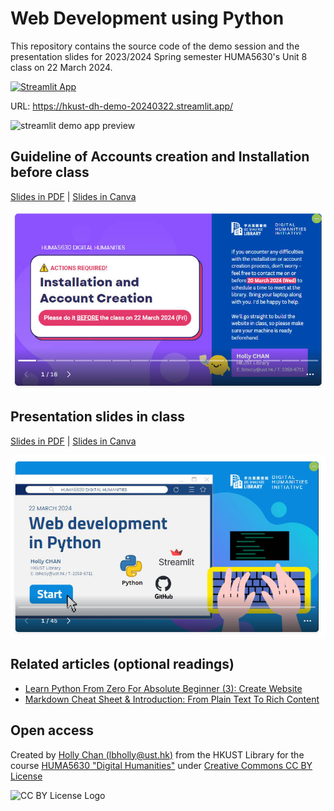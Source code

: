 # Web Development using Python

This repository contains the source code of the demo session and the presentation slides for 2023/2024 Spring semester HUMA5630's Unit 8 class on 22 March 2024.

[![Streamlit App](https://static.streamlit.io/badges/streamlit_badge_black_white.svg)](https://hkust-dh-demo-20240322.streamlit.app/) 

URL: https://hkust-dh-demo-20240322.streamlit.app/

![streamlit demo app preview](demo-streamlit-preivew.gif)

## Guideline of Accounts creation and Installation before class

[Slides in PDF](https://github.com/hkust-dh/streamlit-demo-20240322/blob/main/DH%20March%2022_do-it-before-class.pdf) | [Slides in Canva](https://www.canva.com/design/DAF-icJhatY/5jIQvpZZWOZb8f4I-4csvA/view)

[![Canva URL on Guideline of Accounts creation and Installation before class](canva-preview1.jpg)](https://www.canva.com/design/DAF-icJhatY/5jIQvpZZWOZb8f4I-4csvA/view)

## Presentation slides in class

[Slides in PDF](https://github.com/hkust-dh/streamlit-demo-20240322/blob/main/DH%20March%2022_tutorial.pdf) | [Slides in Canva](https://www.canva.com/design/DAF9OL_Atz4/D9bUHJ-Xi7lzw2An-HFMVg/view)

[![Canva URL on Presentation slides in class](canva-preview2.jpg)](https://www.canva.com/design/DAF9OL_Atz4/D9bUHJ-Xi7lzw2An-HFMVg/view)


## Related articles (optional readings)

-   [Learn Python From Zero For Absolute Beginner (3): Create Website](https://digitalhumanities.hkust.edu.hk/tutorials/learn-python-from-zero-for-absolute-beginner-3-create-website/)
-   [Markdown Cheat Sheet & Introduction: From Plain Text To Rich Content](https://digitalhumanities.hkust.edu.hk/tutorials/markdown-cheat-sheet-introduction-from-plain-text-to-rich-content/)



## Open access
Created by [Holly Chan (lbholly@ust.hk)](mailto:lbholly@ust.hk) from the HKUST Library for the course [HUMA5630 "Digital Humanities"](https://digitalhumanities.hkust.edu.hk/studentprojects/) under [Creative Commons CC BY License](https://creativecommons.org/licenses/by/4.0/)

![CC BY License Logo](https://digitalhumanities.hkust.edu.hk/wp-content/uploads/2024/03/CC-BY.png)
